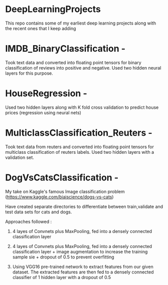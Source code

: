 # DeepLearningProjects
This repo contains some of my earliest deep learning projects along with the recent ones that I keep adding

# IMDB_BinaryClassification - 
Took text data and converted into floating point tensors for binary classification of reviews into positive and negative.
Used two hidden neural layers for this purpose.

# HouseRegression - 
Used two hidden layers along with K fold cross validation to predict house prices (regression using neural nets)

# MulticlassClassification_Reuters - 
Took text data from reuters and converted into floating point tensors for multiclass classification of reuters labels.
Used two hidden layers with a validation set.



# DogVsCatsClassification - 
My take on Kaggle's famous Image classification problem (https://www.kaggle.com/biaiscience/dogs-vs-cats)

Have created separate directories to differentiate between train,validate and test data sets for cats and dogs.

Approaches followed :
1) 4 layes of Convnets plus MaxPooling, fed into a densely connected classification layer

2) 4 layes of Convnets plus MaxPooling, fed into a densely connected classification layer + image augmentation to increase the training sample sie + dropout of 0.5 to prevent overfitting

3) Using VGG16 pre-trained network to extract features from our given dataset. The extracted features are then fed to a densely connected classifier of 1 hidden layer with a dropout of 0.5

